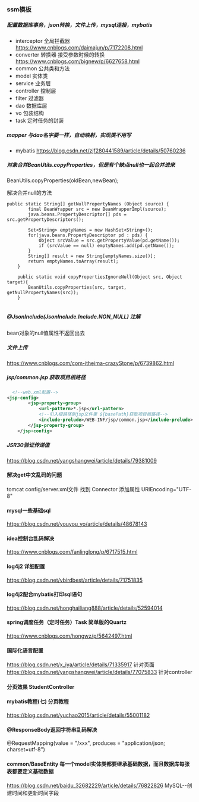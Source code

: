 ### ssm模板

##### 配置数据库事务，json转换，文件上传，mysql连接，mybatis

* interceptor 全局拦截器  https://www.cnblogs.com/daimajun/p/7172208.html
* converter 转换器 接受参数时候的转换  https://www.cnblogs.com/bignew/p/6627658.html
* common 公共类和方法
* model 实体类
* service 业务层
* controller 控制层
* filter 过滤器
* dao 数据库层
* vo 包装结构
* task 定时任务的封装

##### mapper 与dao名字要一样，自动映射，实现类不用写
* mybatis  https://blog.csdn.net/zjf280441589/article/details/50760236


##### 对象合并BeanUtils.copyProperties，但是有个缺点null也一起合并进来
BeanUtils.copyProperties(oldBean,newBean);

解决合并null的方法
```
public static String[] getNullPropertyNames (Object source) {
        final BeanWrapper src = new BeanWrapperImpl(source);
        java.beans.PropertyDescriptor[] pds = src.getPropertyDescriptors();

        Set<String> emptyNames = new HashSet<String>();
        for(java.beans.PropertyDescriptor pd : pds) {
            Object srcValue = src.getPropertyValue(pd.getName());
            if (srcValue == null) emptyNames.add(pd.getName());
        }
        String[] result = new String[emptyNames.size()];
        return emptyNames.toArray(result);
    }

    public static void copyPropertiesIgnoreNull(Object src, Object target){
        BeanUtils.copyProperties(src, target, getNullPropertyNames(src));
    }
    
```


##### @JsonInclude(JsonInclude.Include.NON_NULL) 注解
bean对象的null值属性不返回出去

##### 文件上传 
https://www.cnblogs.com/com-itheima-crazyStone/p/6739862.html

##### jsp/common.jsp 获取项目根路径

```xml
  <!--web.xml配置-->
<jsp-config>
        <jsp-property-group>
            <url-pattern>*.jsp</url-pattern>
            <!--引入根路径到jsp文件里 ${basePath}获取项目根路径-->
            <include-prelude>/WEB-INF/jsp/common.jsp</include-prelude>
        </jsp-property-group>
    </jsp-config>
```

##### JSR30验证传递值  
https://blog.csdn.net/yangshangwei/article/details/79381009

#### 解决get中文乱码的问题
tomcat config/server.xml文件 找到 Connector 添加属性 URIEncoding="UTF-8"

#### mysql一些基础sql
https://blog.csdn.net/youyou_yo/article/details/48678143

#### idea控制台乱码解决 
https://www.cnblogs.com/fanlinglong/p/6717515.html

#### log4j2 详细配置
https://blog.csdn.net/vbirdbest/article/details/71751835

#### log4j2配合mybatis打印sql语句
https://blog.csdn.net/honghailiang888/article/details/52594014

#### spring调度任务（定时任务）Task 简单版的Quartz
https://www.cnblogs.com/hongwz/p/5642497.html

#### 国际化语言配置
https://blog.csdn.net/x_iya/article/details/71335917 针对页面
https://blog.csdn.net/yangshangwei/article/details/77075833  针对controller

#### 分页效果 StudentController

#### mybatis教程(七) 分页教程
https://blog.csdn.net/yuchao2015/article/details/55001182

####  @ResponseBody返回字符串乱码解决
@RequestMapping(value = "/xxx", produces = "application/json; charset=utf-8")

#### common/BaseEntity  每一个model实体类都要继承基础数据，而且数据库每张表都要定义基础数据
https://blog.csdn.net/baidu_32682229/article/details/76822826 MySQL--创建时间和更新时间字段